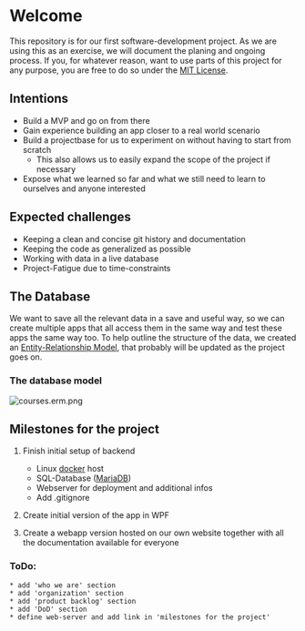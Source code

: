 # Welcome
This repository is for our first software-development project. As we are using this as an exercise, we will document the planing and ongoing process. If you, for whatever reason, want to use parts of this project for any purpose, you are free to do so under the [MIT License].

## Intentions
* Build a MVP and go on from there
* Gain experience building an app closer to a real world scenario
* Build a projectbase for us to experiment on without having to start from scratch
    * This also allows us to easily expand the scope of the project if necessary
* Expose what we learned so far and what we still need to learn to ourselves and anyone interested

## Expected challenges
* Keeping a clean and concise git history and documentation
* Keeping the code as generalized as possible
* Working with data in a live database
* Project-Fatigue due to time-constraints

## The Database
We want to save all the relevant data in a save and useful way, so we can create multiple apps that all access them in the same way and test these apps the same way too. To help outline the structure of the data, we created an [Entity-Relationship Model], that probably will be updated as the project goes on.

### The database model
![courses.erm.png]

## Milestones for the project
1. Finish initial setup of backend
    * Linux [docker] host
    * SQL-Database ([MariaDB])
    * Webserver for deployment and additional infos
    * Add .gitignore

2. Create initial version of the app in WPF
3. Create a webapp version hosted on our own website together with all the documentation available for everyone

### ToDo:
```
* add 'who we are' section
* add 'organization' section
* add 'product backlog' section
* add 'DoD' section
* define web-server and add link in 'milestones for the project'
```







[MIT License]:https://github.com/EvilWeasel/KurseApp/blob/main/LICENSE
[MariaDB]:https://mariadb.org/
[docker]:https://www.docker.com/
[Entity-Relationship Model]:https://en.wikipedia.org/wiki/Entity%E2%80%93relationship_model
[courses.erm.png]:https://i.imgur.com/xDQ5tot.pnghttps://imgur.com/a/kUWHQDB